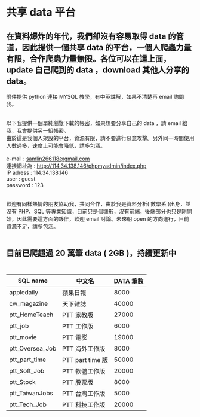 # 共享 data 平台

## 在資料爆炸的年代，我們卻沒有容易取得 data 的管道，因此提供一個共享 data 的平台，一個人爬蟲力量有限，合作爬蟲力量無限。各位可以在這上面，update 自己爬到的 data ，download 其他人分享的 data。

<!--資料科學家是當今最紅的職業，根據 CareerCast.com 網站，2016 best job is data scientist。
問題是，要如何成為資料科學家？資料取得不易，沒資料幾乎不可能成為資料科學家，，，，，，，，， -->


附件提供 python 連接 MYSQL 教學，有中英註解，如果不清楚再 email 詢問我。
<br><br>

以下我提供一個單純瀏覽下載的帳密，如果想要分享自己的 data ，請 email 給我，我會提供另一組帳密。<br>
由於這是我個人架設的平台，資源有限，請不要進行惡意攻擊。另外同一時間使用人數過多，速度上可能會降低，請多包涵。<br><br>
e-mail : samlin266118@gmail.com <br>
連接網址為 : http://114.34.138.146/phpmyadmin/index.php <br>
IP adress : 114.34.138.146<br>
user : guest <br>
password : 123

<br>
歡迎有同樣熱情的朋友協助我，共同合作，由於我是資料分析( 數學系 )出身，並沒有 PHP、SQL 等專業知識，目前只是個雛形，沒有前端，後端部分也只是剛開始，因此需要這方面的夥伴，歡迎 email 討論。未來朝 open 的方向進行，目前資源不足，請多包涵。
<br><br>
<!--匯出請選擇 "test" 樣板，將會匯出所有 data ， csv 檔， big 5 編碼 -->


##  目前已爬超過 20 萬筆 data ( 2GB )，持續更新中<br><br>

|SQL name|中文名|DATA 筆數|
|--------|-----|----|
|appledaily|蘋果日報|8000|
|cw_magazine|天下雜誌|40000|
|ptt_HomeTeach|PTT 家教版|27000|
|ptt_job|PTT 工作版|6000|
|ptt_movie|PTT 電影|19000|
|ptt_Oversea_Job|PTT 海外工作版|8000|
|ptt_part_time|PTT part time 版|50000|
|ptt_Soft_Job|PTT 軟體工作版|20000|
|ptt_Stock|PTT 股票版|8000|
|ptt_TaiwanJobs|PTT 台灣工作版|5000|
|ptt_Tech_Job|PTT 科技工作版|20000|



